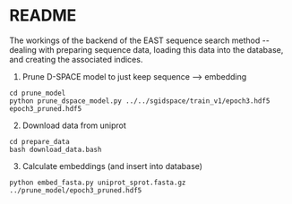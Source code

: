 README
======

The workings of the backend of the EAST sequence search method -- dealing
with preparing sequence data, loading this data into the database, and
creating the associated indices.

1. Prune D-SPACE model to just keep sequence --> embedding
```shell
cd prune_model
python prune_dspace_model.py ../../sgidspace/train_v1/epoch3.hdf5 epoch3_pruned.hdf5
```

2. Download data from uniprot

```shell
cd prepare_data
bash download_data.bash
```

3. Calculate embeddings (and insert into database)

```shell
python embed_fasta.py uniprot_sprot.fasta.gz ../prune_model/epoch3_pruned.hdf5
```

